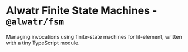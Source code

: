 # Alwatr Finite State Machines - `@alwatr/fsm`

Managing invocations using finite-state machines for lit-element, written with a tiny TypeScript module.
